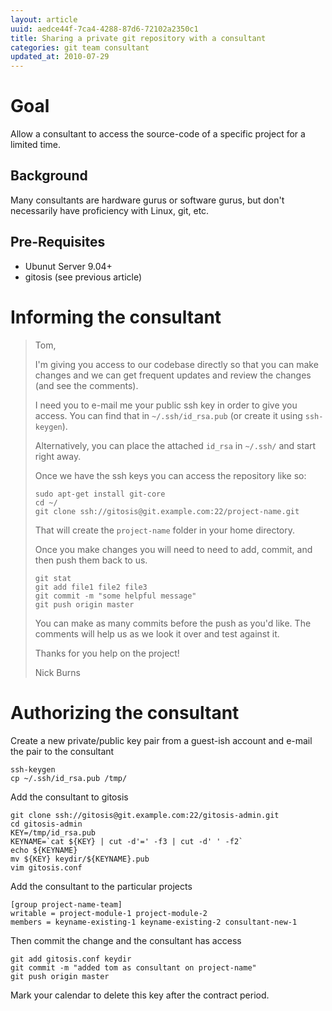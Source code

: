```yaml
---
layout: article
uuid: aedce44f-7ca4-4288-87d6-72102a2350c1
title: Sharing a private git repository with a consultant
categories: git team consultant
updated_at: 2010-07-29
---
```


Goal
====

Allow a consultant to access the source-code of a specific project for a limited time.

Background
----------

Many consultants are hardware gurus or software gurus, but don't necessarily have proficiency with Linux, git, etc. 

Pre-Requisites
--------------

  * Ubunut Server 9.04+
  * gitosis (see previous article)

Informing the consultant
========================

> Tom,
>
> I'm giving you access to our codebase directly so that you can make changes
> and we can get frequent updates and review the changes (and see the comments).
>
> I need you to e-mail me your public ssh key in order to give you access.
> You can find that in `~/.ssh/id_rsa.pub` (or create it using `ssh-keygen`).
>
> Alternatively, you can place the attached `id_rsa` in `~/.ssh/` and start right away.
>
> Once we have the ssh keys you can access the repository like so:
>
>     sudo apt-get install git-core
>     cd ~/
>     git clone ssh://gitosis@git.example.com:22/project-name.git
>
> That will create the `project-name` folder in your home directory.
>
> Once you make changes you will need to need to add, commit, and then push them back to us.
>
>     git stat
>     git add file1 file2 file3
>     git commit -m "some helpful message"
>     git push origin master
>
> You can make as many commits before the push as you'd like.
> The comments will help us as we look it over and test against it.
>
> Thanks for you help on the project!
>
> Nick Burns


Authorizing the consultant
==========================

Create a new private/public key pair from a guest-ish account and e-mail the pair to the consultant

    ssh-keygen
    cp ~/.ssh/id_rsa.pub /tmp/

Add the consultant to gitosis
 
    git clone ssh://gitosis@git.example.com:22/gitosis-admin.git
    cd gitosis-admin
    KEY=/tmp/id_rsa.pub
    KEYNAME=`cat ${KEY} | cut -d'=' -f3 | cut -d' ' -f2`
    echo ${KEYNAME}
    mv ${KEY} keydir/${KEYNAME}.pub
    vim gitosis.conf

Add the consultant to the particular projects

    [group project-name-team]
    writable = project-module-1 project-module-2
    members = keyname-existing-1 keyname-existing-2 consultant-new-1

Then commit the change and the consultant has access

    git add gitosis.conf keydir
    git commit -m "added tom as consultant on project-name"
    git push origin master

Mark your calendar to delete this key after the contract period.
